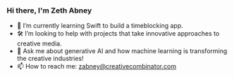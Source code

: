 ### Hi there, I'm Zeth Abney

- 🌱 I’m currently learning Swift to build a timeblocking app. 
- 🛠️ I’m looking to help with projects that take innovative approaches to creative media.
- 💬 Ask me about generative AI and how machine learning is transforming the creative industries!
- 📫 How to reach me: zabney@creativecombinator.com

<!--
**Zeth-Abney/Zeth-Abney** is a ✨ _special_ ✨ repository because its `README.md` (this file) appears on your GitHub profile.

Here are some ideas to get you started:

- 🔭 I’m currently working on ...
- 🌱 I’m currently learning ...
- 👯 I’m looking to collaborate on ...
- 🤔 I’m looking for help with ...
- 💬 Ask me about ...
- 📫 How to reach me: ...
- ⚡ Fun fact: ...
-->
